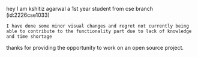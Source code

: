 hey I am kshitiz agarwal a 1st year student from cse branch (id:2226cse1033)

 
    I have done some minor visual changes and regret not currently being able to contribute to the functionality part due to lack of knowledge and time shortage

thanks for providing the opportunity to work on an open source project.